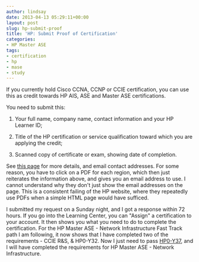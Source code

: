 ```yaml
---
author: lindsay
date: 2013-04-13 05:29:11+00:00
layout: post
slug: hp-submit-proof
title: 'HP: Submit Proof of Certification'
categories:
- HP Master ASE
tags:
- certification
- hp
- mase
- study
---
```


If you currently hold Cisco CCNA, CCNP or CCIE certification, you can use this as credit towards HP AIS, ASE and Master ASE certifications.

You need to submit this:


  1. Your full name, company name, contact information and your HP Learner ID;

  2. Title of the HP certification or service qualification toward which you are applying the credit;

  3. Scanned copy of certificate or exam, showing date of completion.


See [this page](http://www.hp.com/certification/third_party_achievements.html) for more details, and email contact addresses. For some reason, you have to click on a PDF for each region, which then just reiterates the information above, and gives you an email address to use. I cannot understand why they don't just show the email addresses on the page. This is a consistent failing of the HP website, where they repeatedly use PDFs when a simple HTML page would have sufficed.

I submitted my request on a Sunday night, and I got a response within 72 hours. If you go into the Learning Center, you can "Assign" a certification to your account. It then shows you what you need to do to complete the certification. For the HP Master ASE - Network Infrastructure Fast Track path I am following, it now shows that I have completed two of the requirements - CCIE R&S, & HP0-Y32. Now I just need to pass [HP0-Y37](http://www.certificationexplorer.com/Documents/HP0-Y37.pdf), and I will have completed the requirements for HP Master ASE - Network Infrastructure.
